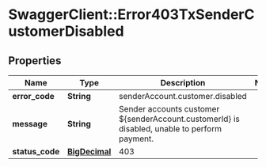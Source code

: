 # SwaggerClient::Error403TxSenderCustomerDisabled

## Properties
Name | Type | Description | Notes
------------ | ------------- | ------------- | -------------
**error_code** | **String** | senderAccount.customer.disabled | 
**message** | **String** | Sender accounts customer ${senderAccount.customerId} is disabled, unable to perform payment. | 
**status_code** | [**BigDecimal**](BigDecimal.md) | 403 | 

